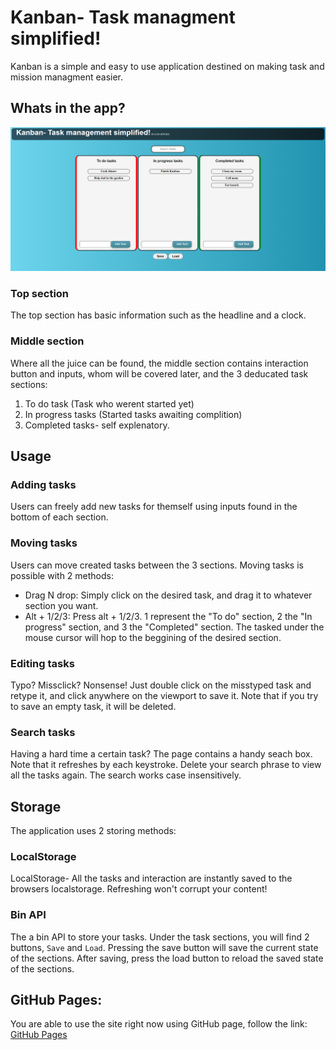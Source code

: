 # Kanban- Task managment simplified!
Kanban is a simple and easy to use application destined on making task and mission managment easier.

## Whats in the app?
![Overview](./Pictures/KanbanExample.png)

### Top section
The top section has basic information such as the headline and a clock.

### Middle section
Where all the juice can be found, the middle section contains interaction button and inputs, whom will be covered later, and the 3 deducated task sections:

1. To do task (Task who werent started yet) 
2. In progress tasks (Started tasks awaiting complition)
3. Completed tasks- self explenatory.

## Usage

### Adding tasks
Users can freely add new tasks for themself using inputs found in the bottom of each section.

### Moving tasks
Users can move created tasks between the 3 sections. Moving tasks is possible with 2 methods:
- Drag N drop: Simply click on the desired task, and drag it to whatever section you want.
- Alt + 1/2/3: Press alt + 1/2/3. 1 represent the "To do" section, 2 the "In progress" section, and 3 the "Completed" section.
The tasked under the mouse cursor will hop to the beggining of the desired section.

### Editing tasks
Typo? Missclick? Nonsense! Just double click on the misstyped task and retype it, and click anywhere on the viewport to save it. Note that if you try to save an empty task, it will be deleted.

### Search tasks
Having a hard time a certain task? The page contains a handy seach box. Note that it refreshes by each keystroke. Delete your search phrase to view all the tasks again. The search works case insensitively.

## Storage
The application uses 2 storing methods:

### LocalStorage
LocalStorage- All the tasks and interaction are instantly saved to the browsers localstorage. Refreshing won't corrupt your content!

### Bin API
The a bin API to store your tasks. Under the task sections, you will find 2 buttons, `Save` and `Load`. Pressing the save button will save the current state of the sections. After saving, press the load button to reload the saved state of the sections.

## GitHub Pages:
You are able to use the site right now using GitHub page, follow the link: [GitHub Pages](https://yoav-ro.github.io/kanban-final/solution/)
